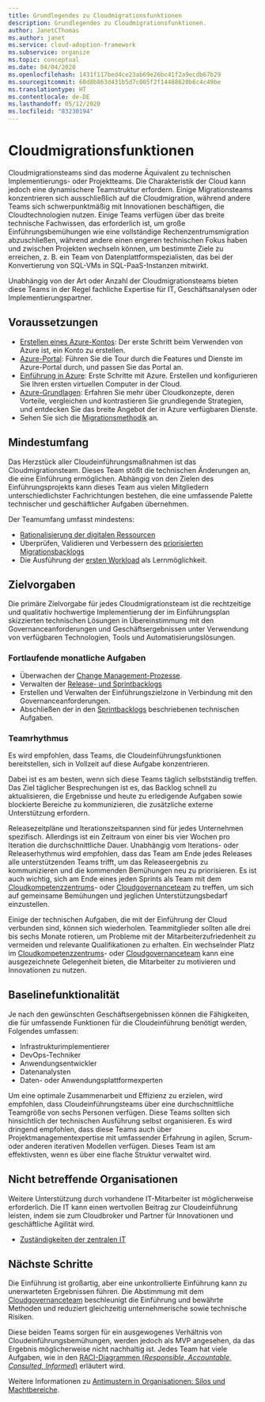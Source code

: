 ```yaml
---
title: Grundlegendes zu Cloudmigrationsfunktionen
description: Grundlegendes zu Cloudmigrationsfunktionen.
author: JanetCThomas
ms.author: janet
ms.service: cloud-adoption-framework
ms.subservice: organize
ms.topic: conceptual
ms.date: 04/04/2020
ms.openlocfilehash: 1431f117bed4ce23ab69e26bc41f2a9ecdb67b29
ms.sourcegitcommit: 60d8b863d431b5d7c005f2f14488620b6c4c49be
ms.translationtype: HT
ms.contentlocale: de-DE
ms.lasthandoff: 05/12/2020
ms.locfileid: "83230194"
---
```

# <a name="cloud-migration-functions"></a>Cloudmigrationsfunktionen

Cloudmigrationsteams sind das moderne Äquivalent zu technischen Implementierungs- oder Projektteams. Die Charakteristik der Cloud kann jedoch eine dynamischere Teamstruktur erfordern. Einige Migrationsteams konzentrieren sich ausschließlich auf die Cloudmigration, während andere Teams sich schwerpunktmäßig mit Innovationen beschäftigen, die Cloudtechnologien nutzen. Einige Teams verfügen über das breite technische Fachwissen, das erforderlich ist, um große Einführungsbemühungen wie eine vollständige Rechenzentrumsmigration abzuschließen, während andere einen engeren technischen Fokus haben und zwischen Projekten wechseln können, um bestimmte Ziele zu erreichen, z. B. ein Team von Datenplattformspezialisten, das bei der Konvertierung von SQL-VMs in SQL-PaaS-Instanzen mitwirkt.

Unabhängig von der Art oder Anzahl der Cloudmigrationsteams bieten diese Teams in der Regel fachliche Expertise für IT, Geschäftsanalysen oder Implementierungspartner.

## <a name="prerequisites"></a>Voraussetzungen

- [Erstellen eines Azure-Kontos](https://docs.microsoft.com/learn/modules/create-an-azure-account): Der erste Schritt beim Verwenden von Azure ist, ein Konto zu erstellen.
- [Azure-Portal](https://docs.microsoft.com/learn/modules/tour-azure-portal): Führen Sie die Tour durch die Features und Dienste im Azure-Portal durch, und passen Sie das Portal an.
- [Einführung in Azure](https://docs.microsoft.com/learn/modules/welcome-to-azure): Erste Schritte mit Azure. Erstellen und konfigurieren Sie Ihren ersten virtuellen Computer in der Cloud.
- [Azure-Grundlagen](https://docs.microsoft.com/learn/paths/azure-for-the-data-engineer): Erfahren Sie mehr über Cloudkonzepte, deren Vorteile, vergleichen und kontrastieren Sie grundlegende Strategien, und entdecken Sie das breite Angebot der in Azure verfügbaren Dienste.
- Sehen Sie sich die [Migrationsmethodik](../migrate/index.md) an.

## <a name="minimum-scope"></a>Mindestumfang

Das Herzstück aller Cloudeinführungsmaßnahmen ist das Cloudmigrationsteam. Dieses Team stößt die technischen Änderungen an, die eine Einführung ermöglichen. Abhängig von den Zielen des Einführungsprojekts kann dieses Team aus vielen Mitgliedern unterschiedlichster Fachrichtungen bestehen, die eine umfassende Palette technischer und geschäftlicher Aufgaben übernehmen.

Der Teamumfang umfasst mindestens:

- [Rationalisierung der digitalen Ressourcen](../digital-estate/index.md)
- Überprüfen, Validieren und Verbessern des [priorisierten Migrationsbacklogs](../migrate/migration-considerations/assess/release-iteration-backlog.md)
- Die Ausführung der [ersten Workload](../digital-estate/rationalize.md#select-the-first-workload) als Lernmöglichkeit.

## <a name="deliverable"></a>Zielvorgaben

Die primäre Zielvorgabe für jedes Cloudmigrationsteam ist die rechtzeitige und qualitativ hochwertige Implementierung der im Einführungsplan skizzierten technischen Lösungen in Übereinstimmung mit den Governanceanforderungen und Geschäftsergebnissen unter Verwendung von verfügbaren Technologien, Tools und Automatisierungslösungen.

### <a name="ongoing-monthly-tasks"></a>Fortlaufende monatliche Aufgaben

- Überwachen der [Change Management-Prozesse](../migrate/migration-considerations/prerequisites/technical-complexity.md).
- Verwalten der [Release- und Sprintbacklogs](../migrate/migration-considerations/assess/release-iteration-backlog.md)
- Erstellen und Verwalten der Einführungszielzone in Verbindung mit den Governanceanforderungen.
- Abschließen der in den [Sprintbacklogs](../migrate/migration-considerations/assess/release-iteration-backlog.md) beschriebenen technischen Aufgaben.

### <a name="team-cadence"></a>Teamrhythmus

Es wird empfohlen, dass Teams, die Cloudeinführungsfunktionen bereitstellen, sich in Vollzeit auf diese Aufgabe konzentrieren.

Dabei ist es am besten, wenn sich diese Teams täglich selbstständig treffen. Das Ziel täglicher Besprechungen ist es, das Backlog schnell zu aktualisieren, die Ergebnisse und heute zu erledigende Aufgaben sowie blockierte Bereiche zu kommunizieren, die zusätzliche externe Unterstützung erfordern.

Releasezeitpläne und Iterationszeitspannen sind für jedes Unternehmen spezifisch. Allerdings ist ein Zeitraum von einer bis vier Wochen pro Iteration die durchschnittliche Dauer. Unabhängig vom Iterations- oder Releaserhythmus wird empfohlen, dass das Team am Ende jedes Releases alle unterstützenden Teams trifft, um das Releaseergebnis zu kommunizieren und die kommenden Bemühungen neu zu priorisieren. Es ist auch wichtig, sich am Ende eines jeden Sprints als Team mit dem [Cloudkompetenzzentrums](../organize/cloud-center-of-excellence.md)- oder [Cloudgovernanceteam](./cloud-governance.md) zu treffen, um sich auf gemeinsame Bemühungen und jeglichen Unterstützungsbedarf einzustellen.

Einige der technischen Aufgaben, die mit der Einführung der Cloud verbunden sind, können sich wiederholen. Teammitglieder sollten alle drei bis sechs Monate rotieren, um Probleme mit der Mitarbeiterzufriedenheit zu vermeiden und relevante Qualifikationen zu erhalten. Ein wechselnder Platz im [Cloudkompetenzzentrums](../organize/cloud-center-of-excellence.md)- oder [Cloudgovernanceteam](./cloud-governance.md) kann eine ausgezeichnete Gelegenheit bieten, die Mitarbeiter zu motivieren und Innovationen zu nutzen.

## <a name="baseline-capability"></a>Baselinefunktionalität

Je nach den gewünschten Geschäftsergebnissen können die Fähigkeiten, die für umfassende Funktionen für die Cloudeinführung benötigt werden, Folgendes umfassen:

- Infrastrukturimplementierer
- DevOps-Techniker
- Anwendungsentwickler
- Datenanalysten
- Daten- oder Anwendungsplattformexperten

Um eine optimale Zusammenarbeit und Effizienz zu erzielen, wird empfohlen, dass Cloudeinführungsteams über eine durchschnittliche Teamgröße von sechs Personen verfügen. Diese Teams sollten sich hinsichtlich der technischen Ausführung selbst organisieren. Es wird dringend empfohlen, dass diese Teams auch über Projektmanagementexpertise mit umfassender Erfahrung in agilen, Scrum- oder anderen iterativen Modellen verfügen. Dieses Team ist am effektivsten, wenn es über eine flache Struktur verwaltet wird.

## <a name="out-of-scope"></a>Nicht betreffende Organisationen

Weitere Unterstützung durch vorhandene IT-Mitarbeiter ist möglicherweise erforderlich. Die IT kann einen wertvollen Beitrag zur Cloudeinführung leisten, indem sie zum Cloudbroker und Partner für Innovationen und geschäftliche Agilität wird.

- [Zuständigkeiten der zentralen IT](../organize/central-it.md)

## <a name="whats-next"></a>Nächste Schritte

Die Einführung ist großartig, aber eine unkontrollierte Einführung kann zu unerwarteten Ergebnissen führen. Die Abstimmung mit dem [Cloudgovernanceteam](./cloud-governance.md) beschleunigt die Einführung und bewährte Methoden und reduziert gleichzeitig unternehmerische sowie technische Risiken.

Diese beiden Teams sorgen für ein ausgewogenes Verhältnis von Cloudeinführungsbemühungen, werden jedoch als MVP angesehen, da das Ergebnis möglicherweise nicht nachhaltig ist. Jedes Team hat viele Aufgaben, wie in den [RACI-Diagrammen (*Responsible, Accountable, Consulted, Informed*)](../organize/raci-alignment.md) erläutert wird.

Weitere Informationen zu [Antimustern in Organisationen: Silos und Machtbereiche](../organize/fiefdoms-silos.md).
